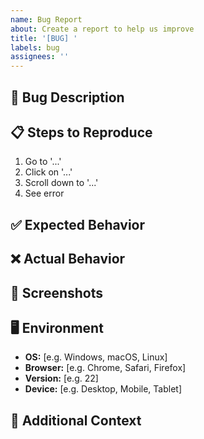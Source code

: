 ```yaml
---
name: Bug Report
about: Create a report to help us improve
title: '[BUG] '
labels: bug
assignees: ''
---
```


## 🐛 Bug Description
<!-- A clear and concise description of what the bug is -->

## 📋 Steps to Reproduce
1. Go to '...'
2. Click on '...'
3. Scroll down to '...'
4. See error

## ✅ Expected Behavior
<!-- What you expected to happen -->

## ❌ Actual Behavior
<!-- What actually happened -->

## 📸 Screenshots
<!-- If applicable, add screenshots to help explain your problem -->

## 🖥️ Environment
- **OS:** [e.g. Windows, macOS, Linux]
- **Browser:** [e.g. Chrome, Safari, Firefox]
- **Version:** [e.g. 22]
- **Device:** [e.g. Desktop, Mobile, Tablet]

## 📝 Additional Context
<!-- Add any other context about the problem here -->
